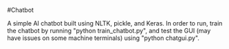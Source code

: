 #Chatbot


A simple AI chatbot built using NLTK, pickle, and Keras. In order to run, train the chatbot by running "python train_chatbot.py", and test the GUI (may have issues on some machine terminals) using "python chatgui.py".
